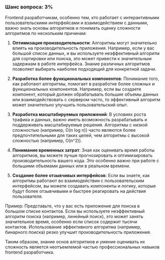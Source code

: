 ### Шанс вопроса: 3%

Frontend разработчикам, особенно тем, кто работает с интерактивными пользовательскими интерфейсами и взаимодействием с данными, важно знать основы алгоритмов и понимать оценку сложности алгоритмов по нескольким причинам:

1. **Оптимизация производительности**: Алгоритмы могут значительно влиять на производительность приложения. Например, если у вас большой список данных, и вы используете неэффективный алгоритм для сортировки или поиска, это может привести к значительным задержкам в работе интерфейса. Знание различных алгоритмов позволяет выбирать наиболее подходящий для конкретной задачи.

2. **Разработка более функциональных компонентов**: Понимание того, как работают алгоритмы, помогает в разработке более сложных и функциональных компонентов. Например, если вы создаете компонент, который должен обрабатывать большие объемы данных или взаимодействовать с сервером часто, то эффективный алгоритм может значительно улучшить пользовательский опыт.

3. **Разработка масштабируемых приложений**: В условиях роста трафика и данных, важно иметь возможность разрабатывать и поддерживать масштабируемые решения. Алгоритмы с низкой сложностью (например, O(n log n)) часто являются более предпочтительными для таких целей, чем алгоритмы с высокой сложностью (например, O(n^2)).

4. **Понимание временных затрат**: Зная как оценивать время работы алгоритмов, вы можете лучше прогнозировать и оптимизировать производительность вашего кода. Это особенно важно при работе с большими объемами данных или в реальном времени.

5. **Создание более отзывчивых интерфейсов**: Если вы знаете, как алгоритмы работают во взаимодействии с пользовательским интерфейсом, вы можете создавать компоненты и логику, которые будут более отзывчивыми и быстрее реагировать на действия пользователя.

Пример: Представьте, что у вас есть приложение для поиска в большом списке контактов. Если вы используете неэффективный алгоритм поиска (например, линейный поиск), это может занять значительное время, особенно если список содержит тысячи контактов. Использование эффективного алгоритма (например, бинарного поиска) резко улучшит производительность приложения.

Таким образом, знание основ алгоритмов и умение оценивать их сложность является неотъемлемой частью профессиональных навыков frontend разработчика.